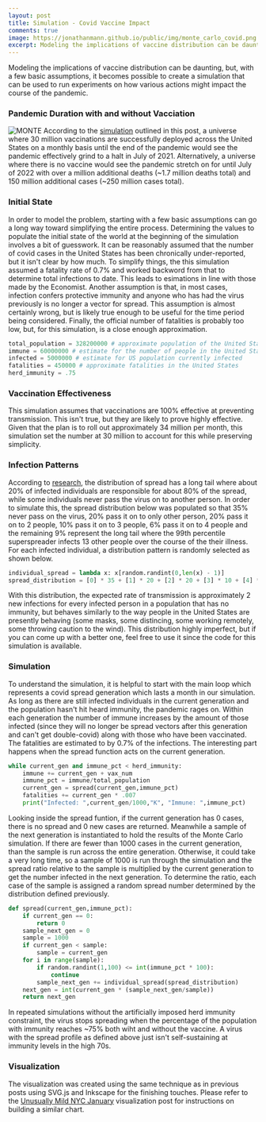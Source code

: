 ```yaml
---
layout: post
title: Simulation - Covid Vaccine Impact 
comments: true
image: https://jonathanmann.github.io/public/img/monte_carlo_covid.png
excerpt: Modeling the implications of vaccine distribution can be daunting, but, with a few basic assumptions, it becomes possible to create a simulation that can be used to run experiments on how various actions might impact the course of the pandemic.
---
```

Modeling the implications of vaccine distribution can be daunting, but, with a few basic assumptions, it becomes possible to create a simulation that can be used to run experiments on how various actions might impact the course of the pandemic.

### Pandemic Duration with and without Vacciation
![MONTE](https://jonathanmann.github.io/public/img/monte_carlo_covid.png)
According to the [simulation](https://github.com/jonathanmann/blog_examples/blob/master/Python/vaccination_simulation/covid.py) outlined in this post, a universe where 30 million vaccinations are successfully deployed across the United States on a monthly basis until the end of the pandemic would see the pandemic effectively grind to a halt in July of 2021. Alternatively, a universe where there is no vaccine would see the pandemic stretch on for until July of 2022 with over a million additional deaths (~1.7 million deaths total) and 150 million additional cases (~250 million cases total).

### Initial State
In order to model the problem, starting with a few basic assumptions can go a long way toward simplifying the entire process. Determining the values to populate the initial state of the world at the beginning of the simulation involves a bit of guesswork. It can be reasonably assumed that the number of covid cases in the United States has been chronically under-reported, but it isn't clear by how much. To simplify things, the this simulation assumed a fatality rate of 0.7% and worked backword from that to determine total infections to date. This leads to esimations in line with those made by the Economist. Another assumption is that, in most cases, infection confers protective immunity and anyone who has had the virus previously is no longer a vector for spread. This assumption is almost certainly wrong, but is likely true enough to be useful for the time period being considered. Finally, the official number of fatalities is probably too low, but, for this simulation, is a close enough approximation.
```python
total_population = 328200000 # approximate population of the United States
immune = 60000000 # estimate for the number of people in the United States already infected or otherwise immune
infected = 5000000 # estimate for US population currently infected
fatalities = 450000 # approximate fatalities in the United States
herd_immunity = .75
```

### Vaccination Effectiveness
This simulation assumes that vaccinations are 100% effective at preventing transmission. This isn't true, but they are likely to prove highly effective. Given that the plan is to roll out approximately 34 million per month, this simulation set the number at 30 million to account for this while preserving simplicity.


### Infection Patterns
According to [research](https://www.nature.com/articles/s41591-020-1092-0), the distribution of spread has a long tail where about 20% of infected individuals are responsible for about 80% of the spread, while some individuals never pass the virus on to another person. In order to simulate this, the spread distribution below was populated so that 35% never pass on the virus, 20% pass it on to only other person, 20% pass it on to 2 people, 10% pass it on to 3 people, 6% pass it on to 4 people and the remaining 9% represent the long tail where the 99th percentile superspreader infects 13 other people over the course of the their illness. For each infected individual, a distribution pattern is randomly selected as shown below.
```python
individual_spread = lambda x: x[random.randint(0,len(x) - 1)]
spread_distribution = [0] * 35 + [1] * 20 + [2] * 20 + [3] * 10 + [4] * 6  + [5,6,7,8,9,10,11,12,13]
```
With this distribution, the expected rate of transmission is approximately 2 new infections for every infected person in a population that has no immunity, but behaves similarly to the way people in the United States are presently behaving (some masks, some distincing, some working remotely, some throwing caution to the wind). This distribution highly imperfect, but if you can come up with a better one, feel free to use it since the code for this simulation is available.

### Simulation
To understand the simulation, it is helpful to start with the main loop which represents a covid spread generation which lasts a month in our simulation. As long as there are still infected individuals in the current generation and the population hasn't hit heard immunity, the pandemic rages on. Within each generation the number of immune increases by the amount of those infected (since they will no longer be spread vectors after this generation and can't get double-covid) along with those who have been vaccinated. The fatalities are estimated to by 0.7% of the infections. The interesting part happens when the spread function acts on the current generation.
```python
while current_gen and immune_pct < herd_immunity:
    immune += current_gen + vax_num
    immune_pct = immune/total_population
    current_gen = spread(current_gen,immune_pct)
    fatalities += current_gen * .007
    print("Infected: ",current_gen/1000,"K", "Immune: ",immune_pct)
```
Looking inside the spread funtion, if the current generation has 0 cases, there is no spread and 0 new cases are returned. Meanwhile a sample of the next generation is instantiated to hold the results of the Monte Carlo simulation. If there are fewer than 1000 cases in the current generation, than the sample is run across the entire generation. Otherwise, it could take a very long time, so a sample of 1000 is run through the simulation and the spread ratio relative to the sample is multiplied by the current generation to get the number infected in the next generation. To determine the ratio, each case of the sample is assigned a random spread number determined by the distribution defined previously. 
```python
def spread(current_gen,immune_pct):
    if current_gen == 0:
        return 0
    sample_next_gen = 0
    sample = 1000 
    if current_gen < sample:
        sample = current_gen
    for i in range(sample):
        if random.randint(1,100) <= int(immune_pct * 100):
            continue
        sample_next_gen += individual_spread(spread_distribution)
    next_gen = int(current_gen * (sample_next_gen/sample))
    return next_gen
```
In repeated simulations without the artificially imposed herd immunity constraint, the virus stops spreading when the percentage of the population with immunity reaches ~75% both wiht and without the vaccine. A virus with the spread profile as defined above just isn't self-sustaining at immunity levels in the high 70s. 


### Visualization
The visualization was created using the same technique as in previous posts using SVG.js and Inkscape for the finishing touches. Please refer to the [Unusually Mild NYC January](https://jonathanmann.github.io/2021/01/19/nyc-mild-winter/) visualization post for instructions on building a similar chart.

